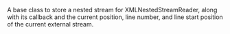 A base class to store a nested stream for XMLNestedStreamReader, along with its callback and the current position, line number, and line start position of the current external stream.
